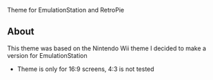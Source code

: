 
Theme for EmulationStation and RetroPie

About
-----

This theme was based on the Nintendo Wii theme  I decided to make a version for EmulationStation

- Theme is only for 16:9 screens, 4:3 is not tested

